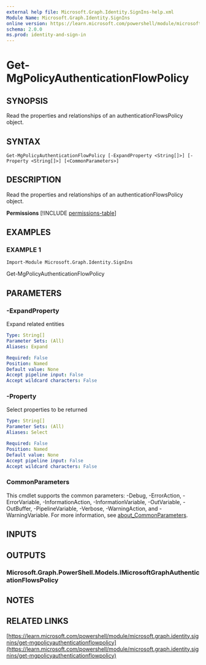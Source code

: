 ```yaml
---
external help file: Microsoft.Graph.Identity.SignIns-help.xml
Module Name: Microsoft.Graph.Identity.SignIns
online version: https://learn.microsoft.com/powershell/module/microsoft.graph.identity.signins/get-mgpolicyauthenticationflowpolicy
schema: 2.0.0
ms.prod: identity-and-sign-in
---
```


# Get-MgPolicyAuthenticationFlowPolicy

## SYNOPSIS
Read the properties and relationships of an authenticationFlowsPolicy object.

## SYNTAX

```
Get-MgPolicyAuthenticationFlowPolicy [-ExpandProperty <String[]>] [-Property <String[]>] [<CommonParameters>]
```

## DESCRIPTION
Read the properties and relationships of an authenticationFlowsPolicy object.

**Permissions**
[!INCLUDE [permissions-table](~/../graphref/api-reference/v1.0/includes/permissions/authenticationflowspolicy-get-permissions.md)]

## EXAMPLES

### EXAMPLE 1
```
Import-Module Microsoft.Graph.Identity.SignIns
```

Get-MgPolicyAuthenticationFlowPolicy

## PARAMETERS

### -ExpandProperty
Expand related entities

```yaml
Type: String[]
Parameter Sets: (All)
Aliases: Expand

Required: False
Position: Named
Default value: None
Accept pipeline input: False
Accept wildcard characters: False
```

### -Property
Select properties to be returned

```yaml
Type: String[]
Parameter Sets: (All)
Aliases: Select

Required: False
Position: Named
Default value: None
Accept pipeline input: False
Accept wildcard characters: False
```

### CommonParameters
This cmdlet supports the common parameters: -Debug, -ErrorAction, -ErrorVariable, -InformationAction, -InformationVariable, -OutVariable, -OutBuffer, -PipelineVariable, -Verbose, -WarningAction, and -WarningVariable. For more information, see [about_CommonParameters](http://go.microsoft.com/fwlink/?LinkID=113216).

## INPUTS

## OUTPUTS

### Microsoft.Graph.PowerShell.Models.IMicrosoftGraphAuthenticationFlowsPolicy
## NOTES

## RELATED LINKS

[https://learn.microsoft.com/powershell/module/microsoft.graph.identity.signins/get-mgpolicyauthenticationflowpolicy](https://learn.microsoft.com/powershell/module/microsoft.graph.identity.signins/get-mgpolicyauthenticationflowpolicy)


